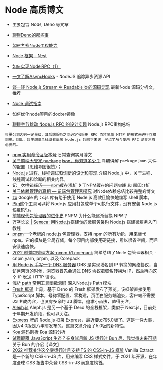 # Node 高质博文
* 主要包含 Node, Deno 等文章

* [聊聊Deno的那些事](https://mp.weixin.qq.com/s/6tXZYQ8SBvIrhhsZEKVZqQ)
* [如何考察Node工程能力](https://juejin.cn/post/6959477438757896205)
* [Node 框架 - Nest](https://docs.nestjs.cn/8/introduction)
* [如何实现Node RPC（1）](https://developer.aliyun.com/article/712448)
* [一文了解AsyncHooks](https://mp.weixin.qq.com/s/08AVmJLMdMNm4yNWQwk-DA) - NodeJS 追踪异步资源 API
* [谈一谈 Node.js Stream 中 Readable 类的源码实现](https://mp.weixin.qq.com/s/sD6Pi3hS9H5XysmG5cRDhw) 最新Node 源码分析文， 推荐
* [Node 调试指南](https://www.bookstack.cn/read/node-in-debugging/README.md)
* [如何优化node项目的docker镜像](https://juejin.cn/post/6991689670027542564)
* [聊聊字节跳动 Node.js RPC 的设计实现](https://mp.weixin.qq.com/s/Ky6SoWJv85orqYioihTRqg) Node.js RPC重构总结
```
只要公司达到一定量级，其后端服务之间必定会采用 RPC 而非简单 HTTP 的形式来进行互相调用。因此，对于想做全栈或者后端 Node.js 的同学来说，早点了解与使用 RPC 是非常有必要的。
```
* [npm 实用命令及版本号](https://www.yuque.com/docs/share/ca61dff6-146e-4398-80d7-4b8a1c5226ea?#gLFu2) 日常查询实用博文
* [关于前端大管家 package.json，你知道多少？](https://juejin.cn/post/7023539063424548872) 详细讲解 package.json 文件的配置（思维导图很赞）；
* [Node.js 进程、线程调试和诊断的设计和实现](https://mp.weixin.qq.com/s/bv-ZpzGWVRj1spBTj-uG2Q) 介绍 Node.js 中，关于进程、线程调试和诊断的相关内容。
* [记一次排错经历——npm缓存浅析](https://juejin.cn/post/6844903785018425351) 关于NPM缓存的问题实践 和 原因分析
* [关于依赖管理的真相 — 前端包管理器探究](https://mp.weixin.qq.com/s/t6RZAKb6mXTfXl7XbpZ_vw) 对Node依赖总结比较完整的博文
* [zx](https://github.com/google/zx) Google 的 zx.js 库有助于使用 Node.js 高效且愉快地编写 shell 脚本。
* [Pkg](https://github.com/vercel/pkg)这个工具可以将 Node.js 应用打包成单个可执行文件，没有安装 Node.js 也能执行。
* [前端现代包管理器的进化史](https://mp.weixin.qq.com/s/8C9L_z64NUI9kWan64-qAg) PNPM 为什么能逐渐替换 NPM？
* [万字长文 | Seneca: 用Node.js搭建你的微服务架构](https://zhuanlan.zhihu.com/p/361134769) Node.js 搭建微服务入门教程
* [pnpm](https://pnpm.io/zh/)一个老牌的 node.js 包管理器，支持 npm 的所有功能，用来替代 npm。它的模块是全局存储，每个项目内部使用硬链接，所以很省空间，而且安装速度快。
* [2022 前端包管理方案-pnpm 和 corepack](https://juejin.cn/post/7060448346107805732) 简单总结了Node 包管理器相关 - cnpm,yarn, pnpm, 以及 Corepack
* [用 Node.js 手写一个 DNS 服务器](https://mp.weixin.qq.com/s/Gl94ISY5N4BYyYmVT9-QFQ) DNS 是实现域名到 IP 转换的网络协议，当访问网页的时候，浏览器首先会通过 DNS 协议把域名转换为 IP，然后再向这个 IP 发送 HTTP 请求。
* [浅析 path 常用工具函数源码](https://mp.weixin.qq.com/s/mbQC-NVlHg-7QW1c8T8xbA) 深入Node.js Path 模块
* [Fresh 框架](https://fresh.deno.dev/) 上周，基于 Deno 的 Fresh 框架发布了预览。该框架直接使用 TypeScript 脚本，号称零配置、零构建，页面由服务端渲染，客户端不需要 JS 生成内容，也没有多余的 JS 脚本，追求小而快，值得关注。
* [Aleph.js](https://alephjs.org/) Aleph.js 是另一个基于 Deno 的全栈框架，类似于 Next.js，目前处于早期开发阶段，也可以关注。
* [Express](https://expressjs.com/) 牌的 Node.js 框架 Express，最近要发布5.0版了。这是一件大事，因为4.0版是八年前发布的。这篇文章介绍了5.0版的新特性。
* [Koa 源码剖析](https://mp.weixin.qq.com/s?__biz=Mzg5NzcxMDY5Nw==&mid=2247488772&idx=1&sn=4dc98818b7ff92654700def21504b088&chksm=c06cfa02f71b7314424f567947b189735c005a846c796a6b14fda105bdbda908105cbfcf544b&token=903578161&lang=zh_CN#rd) Koa 源码分析
* [试图颠覆 JavaScript 生态？亲身试用新 JS 运行时 Bun 后，我觉得未来可期](https://mp.weixin.qq.com/s/Nd8_MSXOHPUM2GyvvpQfhg) 关于 Bun 的介绍【译文】
* [2022 推荐关注这个零运行时且支持 TS 的 CSS-in-JS 框架](https://mp.weixin.qq.com/s/OpCQJaSbzqWEykAh_qGJfQ) Vanilla Extract  是一个新的 CSS-in-JS 库，用来编写 CSS 样式文件，于 2021 年开源，在年度全球 CSS 报告中荣登 CSS-in-JS 满意度榜首。


